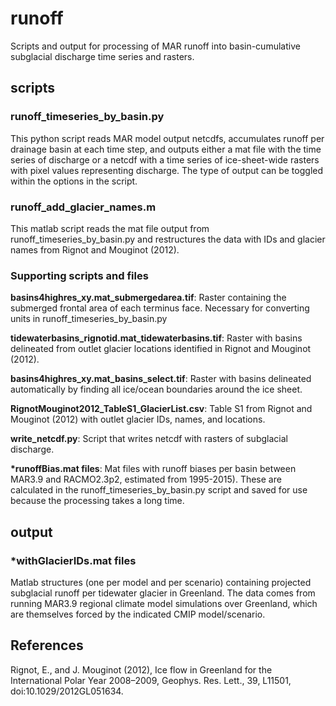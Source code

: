 # runoff
Scripts and output for processing of MAR runoff into basin-cumulative subglacial discharge time series and rasters.

## scripts
### runoff\_timeseries\_by\_basin.py
This python script reads MAR model output netcdfs, accumulates runoff per drainage basin at each time step, and outputs either a mat file with the time series of discharge or a netcdf with a time series of ice-sheet-wide rasters with pixel values representing discharge. The type of output can be toggled within the options in the script.

### runoff\_add\_glacier\_names.m
This matlab script reads the mat file output from runoff\_timeseries\_by\_basin.py and restructures the data with IDs and glacier names from Rignot and Mouginot (2012).

### Supporting scripts and files
**basins4highres\_xy.mat\_submergedarea.tif**: Raster containing the submerged frontal area of each terminus face. Necessary for converting units in runoff\_timeseries\_by\_basin.py

**tidewaterbasins\_rignotid.mat\_tidewaterbasins.tif**: Raster with basins delineated from outlet glacier locations identified in Rignot and Mouginot (2012).

**basins4highres\_xy.mat\_basins\_select.tif**: Raster with basins delineated automatically by finding all ice/ocean boundaries around the ice sheet.

**RignotMouginot2012\_TableS1\_GlacierList.csv**: Table S1 from Rignot and Mouginot (2012) with outlet glacier IDs, names, and locations.

**write_netcdf.py**: Script that writes netcdf with rasters of subglacial discharge.

**\*runoffBias.mat files**: Mat files with runoff biases per basin between MAR3.9 and RACMO2.3p2, estimated from 1995-2015). These are calculated in the runoff\_timeseries\_by\_basin.py script and saved for use because the processing takes a long time.


## output
### \*withGlacierIDs.mat files
Matlab structures (one per model and per scenario) containing projected subglacial runoff per tidewater glacier in Greenland. The data comes from running MAR3.9 regional climate model simulations over Greenland, which are themselves forced by the indicated CMIP model/scenario.


## References
Rignot, E., and J. Mouginot (2012), Ice flow in Greenland for the International Polar Year 2008–2009, Geophys. Res. Lett., 39, L11501, doi:10.1029/2012GL051634.